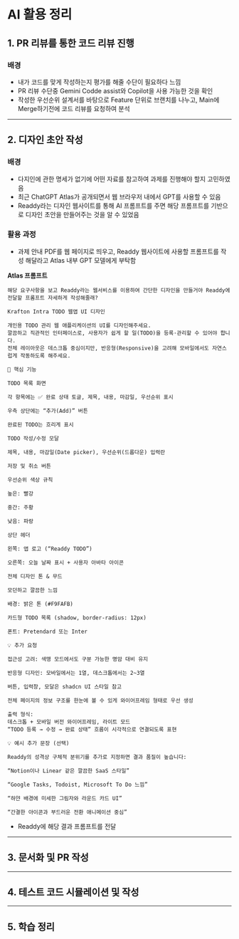 # AI 활용 정리

## 1. PR 리뷰를 통한 코드 리뷰 진행

### 배경

- 내가 코드를 맞게 작성하는지 평가를 해줄 수단이 필요하다 느낌
- PR 리뷰 수단중 Gemini Codde assist와 Copilot을 사용 가능한 것을 확인
- 작성한 우선순위 설계서를 바탕으로 Feature 단위로 브랜치를 나누고, Main에 Merge하기전에 코드 리뷰를 요청하여 분석

---

## 2. 디자인 초안 작성

### 배경

- 다지인에 관한 명세가 없기에 어떤 자료를 참고하여 과제를 진행해야 할지 고민하였음
- 최근 ChatGPT Atlas가 공개되면서 웹 브라우저 내에서 GPT를 사용할 수 있음
- Readdy라는 디자인 웹사이트를 통해 AI 프롬프트를 주면 해당 프롬프트를 기반으로 디자인 초안을 만들어주는 것을 알 수 있었음

### 활용 과정

- 과제 안내 PDF를 웹 페이지로 띄우고, Readdy 웹사이트에 사용할 프롬프트를 작성 해달라고 Atlas 내부 GPT 모델에게 부탁함

**Atlas 프롬프트**

```
해당 요구사항을 보고 Readdy라는 웹서비스를 이용하여 간단한 디자인을 만들거야 Readdy에 전달할 프롬프트 자세하게 작성해줄래?
```

```
Krafton Intra TODO 웹앱 UI 디자인

개인용 TODO 관리 웹 애플리케이션의 UI를 디자인해주세요.
깔끔하고 직관적인 인터페이스로, 사용자가 쉽게 할 일(TODO)을 등록·관리할 수 있어야 합니다.
전체 레이아웃은 데스크톱 중심이지만, 반응형(Responsive)을 고려해 모바일에서도 자연스럽게 작동하도록 해주세요.

🎯 핵심 기능

TODO 목록 화면

각 항목에는 ✅ 완료 상태 토글, 제목, 내용, 마감일, 우선순위 표시

우측 상단에는 “추가(Add)” 버튼

완료된 TODO는 흐리게 표시

TODO 작성/수정 모달

제목, 내용, 마감일(Date picker), 우선순위(드롭다운) 입력란

저장 및 취소 버튼

우선순위 색상 규칙

높은: 빨강

중간: 주황

낮음: 파랑

상단 헤더

왼쪽: 앱 로고 (“Readdy TODO”)

오른쪽: 오늘 날짜 표시 + 사용자 아바타 아이콘

전체 디자인 톤 & 무드

모던하고 깔끔한 느낌

배경: 밝은 톤 (#F9FAFB)

카드형 TODO 목록 (shadow, border-radius: 12px)

폰트: Pretendard 또는 Inter

💡 추가 요청

접근성 고려: 색맹 모드에서도 구분 가능한 명암 대비 유지

반응형 디자인: 모바일에서는 1열, 데스크톱에서는 2~3열

버튼, 입력창, 모달은 shadcn UI 스타일 참고

전체 페이지의 정보 구조를 한눈에 볼 수 있게 와이어프레임 형태로 우선 생성

출력 형식:
데스크톱 + 모바일 버전 와이어프레임, 라이트 모드
“TODO 등록 → 수정 → 완료 상태” 흐름이 시각적으로 연결되도록 표현

💡 예시 추가 문장 (선택)

Readdy의 성격상 구체적 분위기를 추가로 지정하면 결과 품질이 높습니다:

“Notion이나 Linear 같은 깔끔한 SaaS 스타일”

“Google Tasks, Todoist, Microsoft To Do 느낌”

“하얀 배경에 미세한 그림자와 라운드 카드 UI”

“간결한 아이콘과 부드러운 전환 애니메이션 중심”
```

- Readdy에 해당 결과 프롬프트를 전달

---

## 3. 문서화 및 PR 작성

---

## 4. 테스트 코드 시뮬레이션 및 작성

---

## 5. 학습 정리
